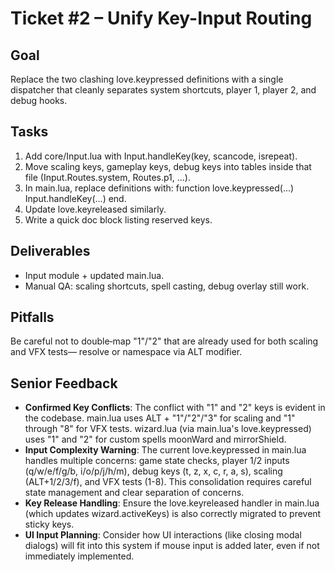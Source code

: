 # Ticket #2 – Unify Key-Input Routing

## Goal
Replace the two clashing love.keypressed definitions with a single dispatcher that cleanly separates system shortcuts, player 1, player 2, and debug hooks.

## Tasks
1. Add core/Input.lua with Input.handleKey(key, scancode, isrepeat).
2. Move scaling keys, gameplay keys, debug keys into tables inside that file (Input.Routes.system, Routes.p1, …).
3. In main.lua, replace definitions with: function love.keypressed(...) Input.handleKey(...) end.
4. Update love.keyreleased similarly.
5. Write a quick doc block listing reserved keys.

## Deliverables
* Input module + updated main.lua.
* Manual QA: scaling shortcuts, spell casting, debug overlay still work.

## Pitfalls
Be careful not to double‑map "1"/"2" that are already used for both scaling and VFX tests— resolve or namespace via ALT modifier.

## Senior Feedback
* **Confirmed Key Conflicts**: The conflict with "1" and "2" keys is evident in the codebase. main.lua uses ALT + "1"/"2"/"3" for scaling and "1" through "8" for VFX tests. wizard.lua (via main.lua's love.keypressed) uses "1" and "2" for custom spells moonWard and mirrorShield.
* **Input Complexity Warning**: The current love.keypressed in main.lua handles multiple concerns: game state checks, player 1/2 inputs (q/w/e/f/g/b, i/o/p/j/h/m), debug keys (t, z, x, c, r, a, s), scaling (ALT+1/2/3/f), and VFX tests (1-8). This consolidation requires careful state management and clear separation of concerns.
* **Key Release Handling**: Ensure the love.keyreleased handler in main.lua (which updates wizard.activeKeys) is also correctly migrated to prevent sticky keys.
* **UI Input Planning**: Consider how UI interactions (like closing modal dialogs) will fit into this system if mouse input is added later, even if not immediately implemented.